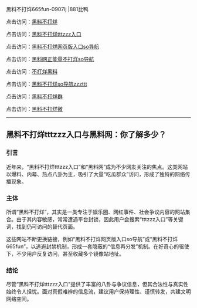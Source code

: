 黑料不打烊665fun-0907lj |881比鸭

点击访问：<a href="https://heiliaolvzlu3.pages.dev">黑料不打烊</a>  

点击访问：<a href="https://heiliaoyvnrda.pages.dev">黑料不打烊tttzzz入口</a>  

点击访问：<a href="https://heiliaox6jgh3.pages.dev">黑料不打烊网页版入口so导航</a>  

点击访问：<a href="https://heiliaoryrhyu.pages.dev">黑料网正能量不打烊so导航</a>  

点击访问：<a href="https://heiliao9wsbg3.pages.dev">不打烊黑料</a>  

点击访问：<a href="https://heiliaoubleqx.pages.dev">黑料不打烊so导航zzzttt</a>  

点击访问：<a href="https://heiliaoxrq8i9.pages.dev">黑料不打烊群</a>  

点击访问：<a href="https://heiliao5s28gk.pages.dev">黑料不打烊微</a>  

---

## 黑料不打烊tttzzz入口与黑料网：你了解多少？

### 引言  
近年来，“黑料不打烊tttzzz入口”和“黑料网”成为不少网友关注的焦点。这类网站以爆料、内幕、热点八卦为主，吸引了大量“吃瓜群众”访问，形成了独特的网络传播现象。

### 主体  
所谓“黑料不打烊”，其实是一类专注于娱乐圈、网红事件、社会争议内容的网站集合。由于其内容敏感，常常遭遇平台封锁，因此用户会搜索“tttzzz入口”等关键词，找到仍可访问的替代页面。

这些网站不断更换链接，例如“黑料不打烊网页版入口so导航”或“黑料不打烊665fun”，以逃避封禁机制，形成一套隐蔽的“信息再分发”机制。在好奇心的驱使下，不少用户反复访问，甚至收藏多个镜像站地址。

### 结论  
尽管“黑料不打烊tttzzz入口”提供了丰富的八卦与争议信息，但其合法性与真实性始终令人担忧。面对真假难辨的信息流，建议用户保持理性、谨慎转发，共建文明网络空间。
